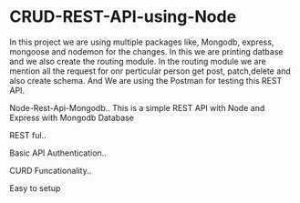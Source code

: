 # CRUD-REST-API-using-Node
In this project we are using multiple packages like, Mongodb, express, mongoose and nodemon for the changes. 
In this we are printing datbase and we also create the routing module. In the routing module we are mention all the request for onr perticular person get post, patch,delete and also create schema.
And We are using the Postman for testing this REST API.



Node-Rest-Api-Mongodb..
This is a simple REST API with Node and Express with Mongodb Database

REST ful..

Basic API Authentication..

CURD Funcationality..

Easy to setup

 
